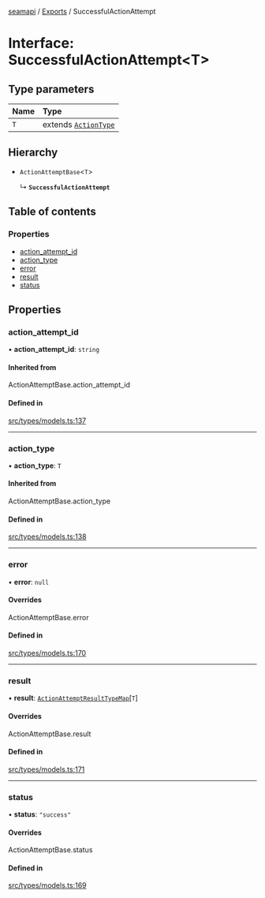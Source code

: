 [seamapi](../README.md) / [Exports](../modules.md) / SuccessfulActionAttempt

# Interface: SuccessfulActionAttempt<T\>

## Type parameters

| Name | Type |
| :------ | :------ |
| `T` | extends [`ActionType`](../modules.md#actiontype) |

## Hierarchy

- `ActionAttemptBase`<`T`\>

  ↳ **`SuccessfulActionAttempt`**

## Table of contents

### Properties

- [action\_attempt\_id](SuccessfulActionAttempt.md#action_attempt_id)
- [action\_type](SuccessfulActionAttempt.md#action_type)
- [error](SuccessfulActionAttempt.md#error)
- [result](SuccessfulActionAttempt.md#result)
- [status](SuccessfulActionAttempt.md#status)

## Properties

### action\_attempt\_id

• **action\_attempt\_id**: `string`

#### Inherited from

ActionAttemptBase.action\_attempt\_id

#### Defined in

[src/types/models.ts:137](https://github.com/seamapi/javascript/blob/main/src/types/models.ts#L137)

___

### action\_type

• **action\_type**: `T`

#### Inherited from

ActionAttemptBase.action\_type

#### Defined in

[src/types/models.ts:138](https://github.com/seamapi/javascript/blob/main/src/types/models.ts#L138)

___

### error

• **error**: ``null``

#### Overrides

ActionAttemptBase.error

#### Defined in

[src/types/models.ts:170](https://github.com/seamapi/javascript/blob/main/src/types/models.ts#L170)

___

### result

• **result**: [`ActionAttemptResultTypeMap`](ActionAttemptResultTypeMap.md)[`T`]

#### Overrides

ActionAttemptBase.result

#### Defined in

[src/types/models.ts:171](https://github.com/seamapi/javascript/blob/main/src/types/models.ts#L171)

___

### status

• **status**: ``"success"``

#### Overrides

ActionAttemptBase.status

#### Defined in

[src/types/models.ts:169](https://github.com/seamapi/javascript/blob/main/src/types/models.ts#L169)
